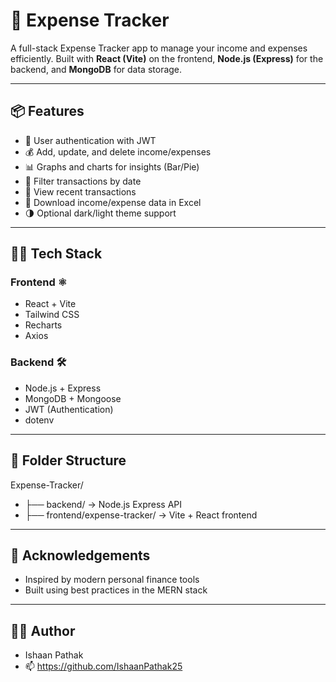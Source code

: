 # 💸 Expense Tracker

A full-stack Expense Tracker app to manage your income and expenses efficiently. Built with **React (Vite)** on the frontend, **Node.js (Express)** for the backend, and **MongoDB** for data storage.

---

## 📦 Features

- 🔐 User authentication with JWT
- 💰 Add, update, and delete income/expenses
- 📊 Graphs and charts for insights (Bar/Pie)
- 📆 Filter transactions by date
- 🔎 View recent transactions
- 📁 Download income/expense data in Excel
- 🌗 Optional dark/light theme support

---

## 🧑‍💻 Tech Stack

### Frontend ⚛️
- React + Vite
- Tailwind CSS
- Recharts
- Axios

### Backend 🛠️
- Node.js + Express
- MongoDB + Mongoose
- JWT (Authentication)
- dotenv

---

## 📁 Folder Structure

Expense-Tracker/
- ├── backend/ → Node.js Express API
- ├── frontend/expense-tracker/ → Vite + React frontend

---

## 🙌 Acknowledgements
- Inspired by modern personal finance tools
- Built using best practices in the MERN stack

---

## 🧑‍💼 Author
- Ishaan Pathak
- 📫 https://github.com/IshaanPathak25
